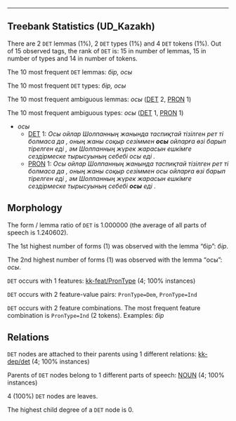 

--------------------------------------------------------------------------------

## Treebank Statistics (UD_Kazakh)

There are 2 `DET` lemmas (1%), 2 `DET` types (1%) and 4 `DET` tokens (1%).
Out of 15 observed tags, the rank of `DET` is: 15 in number of lemmas, 15 in number of types and 14 in number of tokens.

The 10 most frequent `DET` lemmas: <em>бір, осы</em>

The 10 most frequent `DET` types:  <em>бір, осы</em>

The 10 most frequent ambiguous lemmas: <em>осы</em> ([DET]() 2, [PRON]() 1)

The 10 most frequent ambiguous types:  <em>осы</em> ([DET]() 1, [PRON]() 1)


* <em>осы</em>
  * [DET]() 1: <em>Осы ойлар Шолпанның жанында таспиқтай тізілген рет ті болмаса да , оның жаны соқыр сезіммен <b>осы</b> ойларға өзі барып тірелген еді , әм Шолпанның жүрек жарасын ешкімге сездірмеске тырысуының себебі осы еді .</em>
  * [PRON]() 1: <em>Осы ойлар Шолпанның жанында таспиқтай тізілген рет ті болмаса да , оның жаны соқыр сезіммен осы ойларға өзі барып тірелген еді , әм Шолпанның жүрек жарасын ешкімге сездірмеске тырысуының себебі <b>осы</b> еді .</em>

## Morphology

The form / lemma ratio of `DET` is 1.000000 (the average of all parts of speech is 1.240602).

The 1st highest number of forms (1) was observed with the lemma “бір”: <em>бір</em>.

The 2nd highest number of forms (1) was observed with the lemma “осы”: <em>осы</em>.

`DET` occurs with 1 features: [kk-feat/PronType]() (4; 100% instances)

`DET` occurs with 2 feature-value pairs: `PronType=Dem`, `PronType=Ind`

`DET` occurs with 2 feature combinations.
The most frequent feature combination is `PronType=Ind` (2 tokens).
Examples: <em>бір</em>


## Relations

`DET` nodes are attached to their parents using 1 different relations: [kk-dep/det]() (4; 100% instances)

Parents of `DET` nodes belong to 1 different parts of speech: [NOUN]() (4; 100% instances)

4 (100%) `DET` nodes are leaves.

The highest child degree of a `DET` node is 0.

